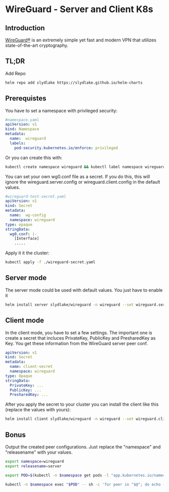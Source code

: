 # WireGuard - Server and Client K8s

## Introduction
[WireGuard®](https://github.com/linuxserver/docker-wireguard) is an extremely simple yet fast and modern VPN that utilizes state-of-the-art cryptography.

## TL;DR

Add Repo
```bash
helm repo add slydlake https://slydlake.github.io/helm-charts
```

## Prerequistes
You have to set a namespace with privileged security:
```yaml
#namespace.yaml
apiVersion: v1
kind: Namespace
metadata:
  name:  wireguard
  labels:
    pod-security.kubernetes.io/enforce: privileged
```
Or you can create this with:
```bash
kubectl create namespace wireguard && kubectl label namespace wireguard pod-security.kubernetes.io/enforce=privileged --overwrite
```
You can set your own wg0.conf file as a secret. If you do this, this will ignore the wireguard.server.config or wireguard.client.config in the default values.

```yaml
#wireguard-test-secret.yaml
apiVersion: v1
kind: Secret
metadata:
  name:  wg-config
  namespace: wireguard
type: opaque
stringData:
  wg0.conf: |-
    [Interface]
    .....
```
Apply it it the cluster:
```bash
kubectl apply -f ./wireguard-secret.yaml
```

## Server mode
The server mode could be used with default values. You just have to enable it
```bash
helm install server slydlake/wireguard -n wireguard --set wireguard.server.enabled=true
```

## Client mode
In the client mode, you have to set a few settings. The important one is create a secret that incluces PrivateKey, PublicKey and PresharedKey as Key. You get these information from the WireGuard server peer conf.
```yaml
apiVersion: v1
kind: Secret
metadata:
  name: client-secret
  namespace: wireguard
type: Opaque
stringData:
  PrivateKey: ...
  PublicKey: ...
  PresharedKey: ...
```
After you apply the secret to your cluster you can install the client like this (replace the values with yours):
```bash
helm install client slydlake/wireguard -n wireguard --set wireguard.client.enabled=true,wireguard.client.config.existingSecret=client-secret,wireguard.client.config.address="10.13.13.2/24",wireguard.client.config.endpoint="vpn.example.com:51820"
```


## Bonus
Output the created peer configurations. Just replace the "namespace" and "releasename" with your values.
```bash
export namespace=wireguard
export releasename=server

export POD=$(kubectl -n $namespace get pods -l "app.kubernetes.io/name=wireguard,app.kubernetes.io/instance=$releasename" -o jsonpath='{.items[0].metadata.name}')

kubectl -n $namespace exec "$POD" -- sh -c 'for peer in "$@"; do echo -e "\n\n--- Peer ${peer} ---"; cat "/config/peer_${peer}/peer_${peer}.conf"; done' sh $(kubectl -n $namespace get pod "$POD" -o jsonpath="{.spec.containers[0].env[?(@.name=='PEERS')].value}" | jq -r -R 'split(",")[]')
```